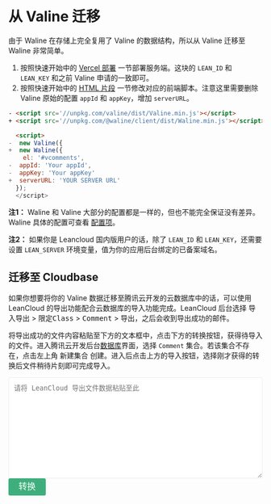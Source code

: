 # 从 Valine 迁移

由于 Waline 在存储上完全复用了 Valine 的数据结构，所以从 Valine 迁移至 Waline 非常简单。

1. 按照快速开始中的 [Vercel 部署](/quick-start.html#vercel-%E9%83%A8%E7%BD%B2) 一节部署服务端。这块的 `LEAN_ID` 和 `LEAN_KEY` 和之前 Valine 申请的一致即可。
2. 按照快速开始中的 [HTML 片段](/quick-start.html#html-%E7%89%87%E6%AE%B5) 一节修改对应的前端脚本。注意这里需要删除 Valine 原始的配置 `appId` 和 `appKey`，增加 `serverURL`。

```html
- <script src='//unpkg.com/valine/dist/Valine.min.js'></script>
+ <script src='//unpkg.com/@waline/client/dist/Waline.min.js'></script>

  <script>
-  new Valine({
+  new Waline({
    el: '#vcomments',
-  appId: 'Your appId',
-  appKey: 'Your appKey'
+  serverURL: 'YOUR SERVER URL'
  });
  </script>
  ```

**注1：** Waline 和 Valine 大部分的配置都是一样的，但也不能完全保证没有差异。Waline 具体的配置可查看 [配置项](/configuration.html)。

**注2：** 如果你是 Leancloud 国内版用户的话，除了 `LEAN_ID` 和 `LEAN_KEY`，还需要设置 `LEAN_SERVER` 环境变量，值为你的应用后台绑定的已备案域名。

## 迁移至 Cloudbase

如果你想要将你的 Valine 数据迁移至腾讯云开发的云数据库中的话，可以使用 LeanCloud 的导出功能配合云数据库的导入功能完成。LeanCloud 后台选择 <kbd>导入导出</kbd> > <kbd>限定Class</kbd> > <kbd>Comment</kbd> > <kbd>导出</kbd>，之后会收到导出成功的邮件。

将导出成功的文件内容粘贴至下方的文本框中，点击下方的转换按钮，获得待导入的文件。进入腾讯云开发后台[数据库](https://console.cloud.tencent.com/tcb/db/index)界面，选择 `Comment` 集合。若该集合不存在，点击左上角 <kbd>新建集合</kbd> 创建。进入后点击上方的导入按钮，选择刚才获得的转换后文件稍待片刻即可完成导入。

<style type="text/css">
#lc-to-tcb textarea {
  width: 100%;
  height: 200px;
  border: 1px solid #eaecef;
  border-radius: 3px;
  padding: 10px;
}
#lc-to-tcb button {
  font-size: 17px;
  line-height: 2em;
  padding: 0 20px;
  border: none;
  background: #3eaf7c;
  color: #FFF;
  border-radius: 3px;
  cursor: pointer;
}
</style>
<div id="lc-to-tcb">
  <form>
    <textarea placeholder="请将 LeanCloud 导出文件数据粘贴至此"></textarea>
    <button>转换</button>
  </form>
</div>
<script>
function lc2tcb(json) {
  return json.results.map(function(comment) {
    comment._id = comment.objectId;
    delete comment.objectId;
    delete comment.ACL;
    return JSON.stringify(comment);
  }).join('\r\n');
};
function download(name, data) {
  function fake_click(obj) {
    var ev = document.createEvent('MouseEvents');
    ev.initMouseEvent(
      'click', true, false, window, 0, 0, 0, 0, 0
      , false, false, false, false, 0, null
      );
    obj.dispatchEvent(ev);
  }
  function export_raw(name, data) {
    var urlObject = window.URL || window.webkitURL || window;
    var export_blob = new Blob([data]);
    var save_link = document.createElementNS('http://www.w3.org/1999/xhtml', 'a');
    save_link.href = urlObject.createObjectURL(export_blob);
    save_link.download = name;
    fake_click(save_link);
  }
  export_raw(name, data);
};
var area = document.querySelector('#lc-to-tcb textarea');
var btn = document.querySelector('#lc-to-tcb button');
btn.onclick = function(e) {
  e.preventDefault();
  if(!area.value) {
    return alert('请输入内容');
  }
  const text = lc2tcb(JSON.parse(area.value));
  download('cloudbase_import.json', text);
};
</script>